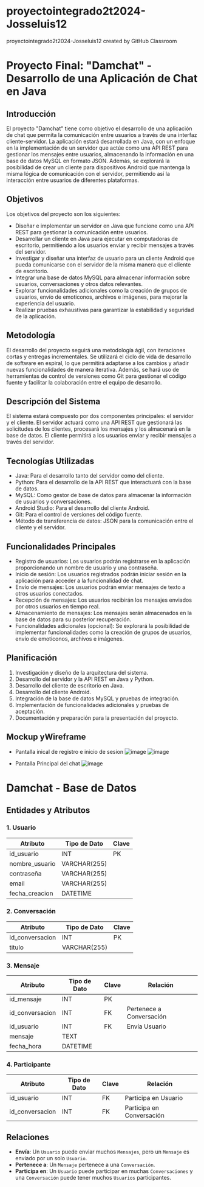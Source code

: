 # proyectointegrado2t2024-Josseluis12
proyectointegrado2t2024-Josseluis12 created by GitHub Classroom


# Proyecto Final: "Damchat" - Desarrollo de una Aplicación de Chat en Java

## Introducción

El proyecto "Damchat" tiene como objetivo el desarrollo de una aplicación de chat que permita la comunicación entre usuarios a través de una interfaz cliente-servidor. La aplicación estará desarrollada en Java, con un enfoque en la implementación de un servidor que actúe como una API REST para gestionar los mensajes entre usuarios, almacenando la información en una base de datos MySQL en formato JSON. Además, se explorará la posibilidad de crear un cliente para dispositivos Android que mantenga la misma lógica de comunicación con el servidor, permitiendo así la interacción entre usuarios de diferentes plataformas.

## Objetivos

Los objetivos del proyecto son los siguientes:

- Diseñar e implementar un servidor en Java que funcione como una API REST para gestionar la comunicación entre usuarios.
- Desarrollar un cliente en Java para ejecutar en computadoras de escritorio, permitiendo a los usuarios enviar y recibir mensajes a través del servidor.
- Investigar y diseñar una interfaz de usuario para un cliente Android que pueda comunicarse con el servidor de la misma manera que el cliente de escritorio.
- Integrar una base de datos MySQL para almacenar información sobre usuarios, conversaciones y otros datos relevantes.
- Explorar funcionalidades adicionales como la creación de grupos de usuarios, envío de emoticonos, archivos e imágenes, para mejorar la experiencia del usuario.
- Realizar pruebas exhaustivas para garantizar la estabilidad y seguridad de la aplicación.

## Metodología

El desarrollo del proyecto seguirá una metodología ágil, con iteraciones cortas y entregas incrementales. Se utilizará el ciclo de vida de desarrollo de software en espiral, lo que permitirá adaptarse a los cambios y añadir nuevas funcionalidades de manera iterativa. Además, se hará uso de herramientas de control de versiones como Git para gestionar el código fuente y facilitar la colaboración entre el equipo de desarrollo.

## Descripción del Sistema

El sistema estará compuesto por dos componentes principales: el servidor y el cliente. El servidor actuará como una API REST que gestionará las solicitudes de los clientes, procesará los mensajes y los almacenará en la base de datos. El cliente permitirá a los usuarios enviar y recibir mensajes a través del servidor.

## Tecnologías Utilizadas

- Java: Para el desarrollo tanto del servidor como del cliente.
- Python: Para el desarrollo de la API REST que interactuará con la base de datos.
- MySQL: Como gestor de base de datos para almacenar la información de usuarios y conversaciones.
- Android Studio: Para el desarrollo del cliente Android.
- Git: Para el control de versiones del código fuente.
- Método de transferencia de datos: JSON para la comunicación entre el cliente y el servidor.

## Funcionalidades Principales

- Registro de usuarios: Los usuarios podrán registrarse en la aplicación proporcionando un nombre de usuario y una contraseña.
- Inicio de sesión: Los usuarios registrados podrán iniciar sesión en la aplicación para acceder a la funcionalidad de chat.
- Envío de mensajes: Los usuarios podrán enviar mensajes de texto a otros usuarios conectados.
- Recepción de mensajes: Los usuarios recibirán los mensajes enviados por otros usuarios en tiempo real.
- Almacenamiento de mensajes: Los mensajes serán almacenados en la base de datos para su posterior recuperación.
- Funcionalidades adicionales (opcional): Se explorará la posibilidad de implementar funcionalidades como la creación de grupos de usuarios, envío de emoticonos, archivos e imágenes.

## Planificación

1. Investigación y diseño de la arquitectura del sistema.
2. Desarrollo del servidor y la API REST en Java y Python.
3. Desarrollo del cliente de escritorio en Java.
4. Desarrollo del cliente Android.
5. Integración de la base de datos MySQL y pruebas de integración.
6. Implementación de funcionalidades adicionales y pruebas de aceptación.
7. Documentación y preparación para la presentación del proyecto.

## Mockup yWireframe
- Pantalla inical de registro e inicio de sesion
  ![image](https://github.com/iesfuengirola1es/proyectointegrado2t2024-Josseluis12/assets/145585591/27c08b01-3b61-45d1-89de-54f6d3a9c5e3)
  ![image](https://github.com/iesfuengirola1es/proyectointegrado2t2024-Josseluis12/assets/145585591/e2d2e822-4680-4304-9644-669c067abb49)


- Pantalla Principal del chat
  ![image](https://github.com/iesfuengirola1es/proyectointegrado2t2024-Josseluis12/assets/145585591/8491b3d1-6ae9-4dba-8ac7-f6da59cd3b91)


# Damchat - Base de Datos

## Entidades y Atributos

### 1. Usuario
| Atributo        | Tipo de Dato  | Clave |
|-----------------|---------------|-------|
| id_usuario      | INT           | PK    |
| nombre_usuario  | VARCHAR(255)  |       |
| contraseña      | VARCHAR(255)  |       |
| email           | VARCHAR(255)  |       |
| fecha_creacion  | DATETIME      |       |

### 2. Conversación
| Atributo        | Tipo de Dato  | Clave |
|-----------------|---------------|-------|
| id_conversacion | INT           | PK    |
| titulo          | VARCHAR(255)  |       |

### 3. Mensaje
| Atributo        | Tipo de Dato  | Clave | Relación           |
|-----------------|---------------|-------|--------------------|
| id_mensaje      | INT           | PK    |                    |
| id_conversacion | INT           | FK    | Pertenece a Conversación |
| id_usuario      | INT           | FK    | Envía Usuario      |
| mensaje         | TEXT          |       |                    |
| fecha_hora      | DATETIME      |       |                    |

### 4. Participante
| Atributo        | Tipo de Dato  | Clave | Relación           |
|-----------------|---------------|-------|--------------------|
| id_usuario      | INT           | FK    | Participa en Usuario |
| id_conversacion | INT           | FK    | Participa en Conversación |

## Relaciones
- **Envía**: Un `Usuario` puede enviar muchos `Mensajes`, pero un `Mensaje` es enviado por un solo `Usuario`.
- **Pertenece a**: Un `Mensaje` pertenece a una `Conversación`.
- **Participa en**: Un `Usuario` puede participar en muchas `Conversaciones` y una `Conversación` puede tener muchos `Usuarios` participantes.


